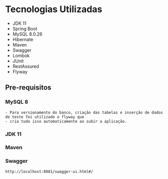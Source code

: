 # Tecnologias Utilizadas
- JDK 11
- Spring Boot
- MySQL 8.0.26
- Hibernate
- Maven
- Swagger
- Lombok
- JUnit
- RestAssured
- Flyway


## Pre-requisitos
### MySQL 8
    - Para versionamento do banco, criação das tabelas e inserção de dados de teste foi utilizado o flyway que
    - cria tudo isso automaticamente ao subir a aplicação.    
### JDK 11
### Maven
### Swagger
```
http://localhost:8081/swagger-ui.html#/
```



